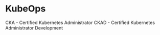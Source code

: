 # KubeOps
CKA - Certified Kubernetes Administrator 
CKAD - Certified Kubernetes Administrator Development
